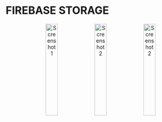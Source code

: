 

<h1>FIREBASE STORAGE </h1>

<p align="center">
    <!-- Primera imagen al 50% -->
    <img src="https://github.com/user-attachments/assets/78817e49-13d4-462b-bf3a-7ddc9fa8f363" alt="Screenshot 1" width="25%">
    <img src="https://github.com/user-attachments/assets/72aede02-9667-4807-881a-c22bb1d86d3e" alt="Screenshot 2" width="25%">
    <img src="https://github.com/user-attachments/assets/9ca78e17-bbcf-4150-870b-9d862de458db" alt="Screenshot 2" width="25%">
    
</p>
